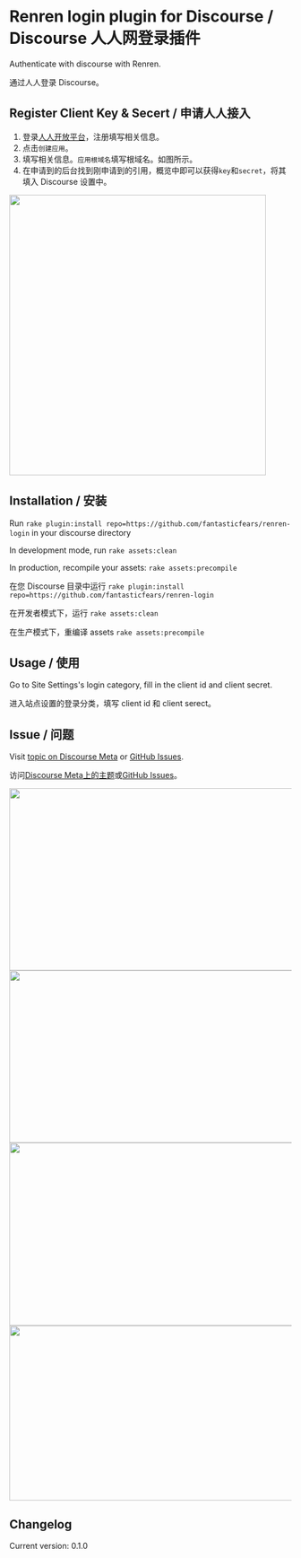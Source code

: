 # Renren login plugin for Discourse / Discourse 人人网登录插件

Authenticate with discourse with Renren.

通过人人登录 Discourse。

## Register Client Key & Secert / 申请人人接入

1. 登录[人人开放平台](http://dev.renren.com/website)，注册填写相关信息。
2. 点击`创建应用`。
3. 填写相关信息。`应用根域名`填写根域名。如图所示。
4. 在申请到的后台找到刚申请到的引用，概览中即可以获得`key`和`secret`，将其填入 Discourse 设置中。

<img src="https://meta.discourse.org/uploads/default/34533/ae6314cb61a93301.png" width="458" height="500"> 

## Installation / 安装

Run `rake plugin:install repo=https://github.com/fantasticfears/renren-login` in your discourse directory

In development mode, run `rake assets:clean`

In production, recompile your assets: `rake assets:precompile`

在您 Discourse 目录中运行 `rake plugin:install repo=https://github.com/fantasticfears/renren-login`

在开发者模式下，运行 `rake assets:clean`

在生产模式下，重编译 assets `rake assets:precompile`

## Usage / 使用

Go to Site Settings's login category, fill in the client id and client secret.

进入站点设置的登录分类，填写 client id 和 client serect。

## Issue / 问题

Visit [topic on Discourse Meta](https://meta.discourse.org/t/renren-login-plugin/19747) or [GitHub Issues](https://github.com/fantasticfears/renren-login/issues).

访问[Discourse Meta上的主题](https://meta.discourse.org/t/renren-login-plugin/19747)或[GitHub Issues](https://github.com/fantasticfears/renren-login/issues)。

<img src="https://meta.discourse.org/uploads/default/34534/d837a2a1ef1fcbf3.png" width="690" height="325">

<img src="https://meta.discourse.org/uploads/default/34535/f9d71a6af7263265.png" width="690" height="307">

<img src="https://meta.discourse.org/uploads/default/34536/06c11f5f149450b4.png" width="690" height="326">

<img src="https://meta.discourse.org/uploads/default/34537/2cb707f91db50241.png" width="690" height="312">

## Changelog

Current version: 0.1.0
